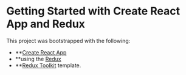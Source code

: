 # Getting Started with Create React App and Redux

This project was bootstrapped with the following:
- **[Create React App](https://github.com/facebook/create-react-app)
- **using the [Redux](https://redux.js.org/)
- **[Redux Toolkit](https://redux-toolkit.js.org/) template.
